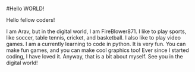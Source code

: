 #Hello WORLD!

Hello fellow coders!

I am Arav, but in the digital world, I am FireBlower871. I like to play sports, like soccer, table tennis, cricket, and basketball. I also like to play video games. I am a currently learning to code in python. It is very fun. You can make fun games, and you can make cool graphics too! Ever since I started coding, I have loved it. Anyway, that is a bit about myself. See you in the digital world!
